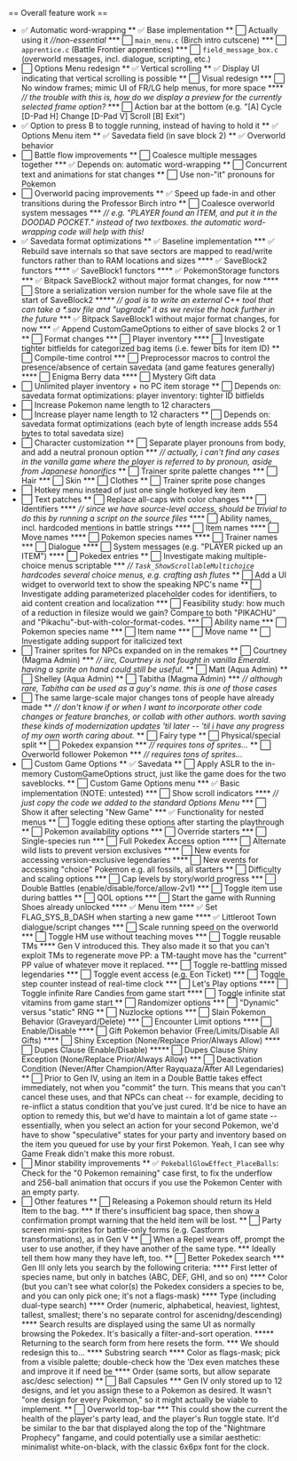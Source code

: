 
== Overall feature work ==

* ✅ Automatic word-wrapping
** ✅ Base implementation
** ⬜ Actually using it *//non-essential*
*** ⬜ `main_menu.c` (Birch intro cutscene)
*** ⬜ `apprentice.c` (Battle Frontier apprentices)
*** ⬜ `field_message_box.c` (overworld messages, incl. dialogue, scripting, etc.)
* ⬜ Options Menu redesign
** ✅ Vertical scrolling
** ✅ Display UI indicating that vertical scrolling is possible
** ⬜ Visual redesign
*** ⬜ No window frames; mimic UI of FR/LG help menus, for more space
**** *// the trouble with this is, how do we display a preview for the currently selected frame option?*
*** ⬜ Action bar at the bottom (e.g. "[A] Cycle [D-Pad H] Change [D-Pad V] Scroll [B] Exit")
* ✅ Option to press B to toggle running, instead of having to hold it
** ✅ Options Menu item
** ✅ Savedata field (in save block 2)
** ✅ Overworld behavior
* ⬜ Battle flow improvements
** ⬜ Coalesce multiple messages together
*** ✅ Depends on: automatic word-wrapping
** ⬜ Concurrent text and animations for stat changes
** ⬜ Use non-"it" pronouns for Pokemon
* ⬜ Overworld pacing improvements
** ✅ Speed up fade-in and other transitions during the Professor Birch intro
** ⬜ Coalesce overworld system messages
*** *// e.g. "PLAYER found an ITEM, and put it in the DOODAD POCKET." instead of two textboxes. the automatic word-wrapping code will help with this!*
* ✅ Savedata format optimizations
** ✅ Baseline implementation
*** ✅ Rebuild save internals so that save sectors are mapped to read/write functors rather than to RAM locations and sizes
**** ✅ SaveBlock2 functors
**** ✅ SaveBlock1 functors
**** ✅ PokemonStorage functors
*** ✅ Bitpack SaveBlock2 without major format changes, for now
**** ⬜ Store a serialization version number for the whole save file at the start of SaveBlock2
***** *// goal is to write an external C++ tool that can take a \*.sav file and "upgrade" it as we revise the hack further in the future*
*** ✅ Bitpack SaveBlock1 without major format changes, for now
*** ✅ Append CustomGameOptions to either of save blocks 2 or 1
** ⬜ Format changes
*** ⬜ Player inventory
**** ⬜ Investigate tighter bitfields for categorized bag items (i.e. fewer bits for item ID)
** ⬜ Compile-time control
*** ⬜ Preprocessor macros to control the presence/absence of certain savedata (and game features generally)
**** ⬜ Enigma Berry data
**** ⬜ Mystery Gift data
* ⬜ Unlimited player inventory + no PC item storage
** ⬜ Depends on: savedata format optimizations: player inventory: tighter ID bitfields
* ⬜ Increase Pokemon name length to 12 characters
* ⬜ Increase player name length to 12 characters
** ⬜ Depends on: savedata format optimizations (each byte of length increase adds 554 bytes to total savedata size)
* ⬜ Character customization
** ⬜ Separate player pronouns from body, and add a neutral pronoun option
*** *// actually, i can't find any cases in the vanilla game where the player is referred to by pronoun, aside from Japanese honorifics*
** ⬜ Trainer sprite palette changes
*** ⬜ Hair
*** ⬜ Skin
*** ⬜ Clothes
** ⬜ Trainer sprite pose changes
* ⬜ Hotkey menu instead of just one single hotkeyed key item
* ⬜ Text patches
** ⬜ Replace all-caps with color changes
*** ⬜ Identifiers
**** *// since we have source-level access, should be trivial to do this by running a script on the source files*
**** ⬜ Ability names, incl. hardcoded mentions in battle strings
**** ⬜ Item names
**** ⬜ Move names
**** ⬜ Pokemon species names
**** ⬜ Trainer names
*** ⬜ Dialogue
**** ⬜ System messages (e.g. "PLAYER picked up an ITEM")
**** ⬜ Pokedex entries
** ⬜ Investigate making multiple-choice menus scriptable
*** *// `Task_ShowScrollableMultichoice` hardcodes several choice menus, e.g. crafting ash flutes*
** ⬜ Add a UI widget to overworld text to show the speaking NPC's name
** ⬜ Investigate adding parameterized placeholder codes for identifiers, to aid content creation and localization
*** ⬜ Feasibility study: how much of a reduction in filesize would we gain? Compare to both "PIKACHU" and "Pikachu"-but-with-color-format-codes.
*** ⬜ Ability name
*** ⬜ Pokemon species name
*** ⬜ Item name
*** ⬜ Move name
** ⬜ Investigate adding support for italicized text
* ⬜ Trainer sprites for NPCs expanded on in the remakes
** ⬜ Courtney (Magma Admin)
*** *// iirc, Courtney is not fought in vanilla Emerald. having a sprite on hand could still be useful.*
** ⬜ Matt (Aqua Admin)
** ⬜ Shelley (Aqua Admin)
** ⬜ Tabitha (Magma Admin)
*** *// although rare, Tabitha can be used as a guy's name. this is one of those cases*
* ⬜ The same large-scale major changes tons of people have already made
** *// don't know if or when I want to incorporate other code changes or feature branches, or collab with other authors. worth saving these kinds of modernization updates 'til later -- 'til i have any progress of my own worth caring about.*
** ⬜ Fairy type
** ⬜ Physical/special split
** ⬜ Pokedex expansion
*** *// requires tons of sprites...*
** ⬜ Overworld follower Pokemon
*** *// requires tons of sprites...*
* ⬜ Custom Game Options
** ✅ Savedata
** ⬜ Apply ASLR to the in-memory CustomGameOptions struct, just like the game does for the two saveblocks.
** ⬜ Custom Game Options menu
*** ✅ Basic implementation (NOTE: untested)
*** ⬜ Show scroll indicators
**** *// just copy the code we added to the standard Options Menu*
*** ⬜ Show it after selecting "New Game"
*** ✅ Functionality for nested menus
** ⬜ Toggle editing these options after starting the playthrough
** ⬜ Pokemon availability options
*** ⬜ Override starters
*** ⬜ Single-species run
*** ⬜ Full Pokedex Access option
**** ⬜ Alternate wild lists to prevent version exclusives
**** ⬜ New events for accessing version-exclusive legendaries
**** ⬜ New events for accessing "choice" Pokemon e.g. all fossils, all starters
** ⬜ Difficulty and scaling options
*** ⬜ Cap levels by story/world progress
*** ⬜ Double Battles (enable/disable/force/allow-2v1)
*** ⬜ Toggle item use during battles
** ⬜ QOL options
*** ⬜ Start the game with Running Shoes already unlocked
**** ✅ Menu item
**** ✅ Set FLAG_SYS_B_DASH when starting a new game
**** ✅ Littleroot Town dialogue/script changes
*** ⬜ Scale running speed on the overworld
*** ⬜ Toggle HM use without teaching moves
*** ⬜ Toggle reusable TMs
**** Gen V introduced this. They also made it so that you can't exploit TMs to regenerate move PP: a TM-taught move has the "current" PP value of whatever move it replaced.
*** ⬜ Toggle re-battling missed legendaries
*** ⬜ Toggle event access (e.g. Eon Ticket)
*** ⬜ Toggle step counter instead of real-time clock
*** ⬜ Let's Play options
**** ⬜ Toggle infinite Rare Candies from game start
**** ⬜ Toggle infinite stat vitamins from game start
** ⬜ Randomizer options
*** ⬜ "Dynamic" versus "static" RNG
** ⬜ Nuzlocke options
*** ⬜ Slain Pokemon Behavior (Graveyard/Delete)
*** ⬜ Encounter Limit options
**** ⬜ Enable/Disable
**** ⬜ Gift Pokemon behavior (Free/Limits/Disable All Gifts)
**** ⬜ Shiny Exception (None/Replace Prior/Always Allow)
**** ⬜ Dupes Clause (Enable/Disable)
***** ⬜ Dupes Clause Shiny Exception (None/Replace Prior/Always Allow)
*** ⬜ Deactivation Condition (Never/After Champion/After Rayquaza/After All Legendaries)
** ⬜ Prior to Gen IV, using an item in a Double Battle takes effect immediately, not when you "commit" the turn. This means that you can't cancel these uses, and that NPCs can cheat -- for example, deciding to re-inflict a status condition that you've just cured. It'd be nice to have an option to remedy this, but we'd have to maintain a lot of game state -- essentially, when you select an action for your second Pokemon, we'd have to show "speculative" states for your party and inventory based on the item you queued for use by your first Pokemon. Yeah, I can see why Game Freak didn't make this more robust.
* ⬜ Minor stability improvements
** ✅ `PokeballGlowEffect_PlaceBalls`: Check for the "0 Pokemon remaining" case first, to fix the underflow and 256-ball animation that occurs if you use the Pokemon Center with an empty party.
* ⬜ Other features
** ⬜ Releasing a Pokemon should return its Held Item to the bag.
*** If there's insufficient bag space, then show a confirmation prompt warning that the held item will be lost.
** ⬜ Party screen mini-sprites for battle-only forms (e.g. Castform transformations), as in Gen V
** ⬜ When a Repel wears off, prompt the user to use another, if they have another of the same type.
*** Ideally tell them how many they have left, too.
** ⬜ Better Pokedex search
*** Gen III only lets you search by the following criteria:
**** First letter of species name, but only in batches (ABC, DEF, GHI, and so on)
**** Color (but you can't see what color(s) the Pokedex considers a species to be, and you can only pick one; it's not a flags-mask)
**** Type (including dual-type search)
**** Order (numeric, alphabetical, heaviest, lightest, tallest, smallest; there's no separate control for ascenidng/descending)
**** Search results are displayed using the same UI as normally browsing the Pokedex. It's basically a filter-and-sort operation.
***** Returning to the search form from here resets the form.
*** We should redesign this to...
**** Substring search
**** Color as flags-mask; pick from a visible palette; double-check how the 'Dex even matches these and improve it if need be
**** Order (same sorts, but allow separate asc/desc selection)
** ⬜ Ball Capsules
*** Gen IV only stored up to 12 designs, and let you assign these to a Pokemon as desired. It wasn't "one design for every Pokemon," so it might actually be viable to implement.
** ⬜ Overworld top-bar
*** This could show the current the health of the player's party lead, and the player's Run toggle state. It'd be similar to the bar that displayed along the top of the "Nightmare Prophecy" fangame, and could potentially use a similar aesthetic: minimalist white-on-black, with the classic 6x6px font for the clock.